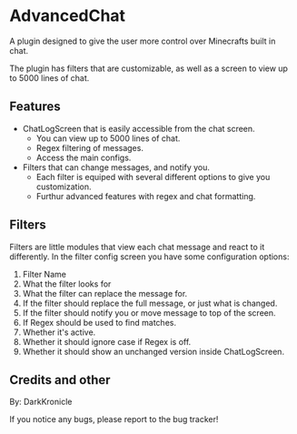 # AdvancedChat

A plugin designed to give the user more control over Minecrafts built in chat.

The plugin has filters that are customizable, as well as a screen to view up to 5000 lines of chat.

## Features

- ChatLogScreen that is easily accessible from the chat screen.
    - You can view up to 5000 lines of chat.
    - Regex filtering of messages.
    - Access the main configs.
- Filters that can change messages, and notify you.
    - Each filter is equiped with several different options to give you customization.
    - Furthur advanced features with regex and chat formatting.
    
## Filters

Filters are little modules that view each chat message and react to it differently. In the filter config screen you have some configuration options:
 
 1. Filter Name
 2. What the filter looks for
 3. What the filter can replace the message for.
 4. If the filter should replace the full message, or just what is changed.
 5. If the filter should notify you or move message to top of the screen.
 6. If Regex should be used to find matches. 
 7. Whether it's active.
 8. Whether it should ignore case if Regex is off.
 9. Whether it should show an unchanged version inside ChatLogScreen.
 
## Credits and other

By: DarkKronicle

If you notice any bugs, please report to the bug tracker!